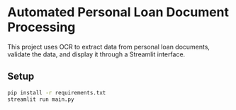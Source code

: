 # Automated Personal Loan Document Processing

This project uses OCR to extract data from personal loan documents, validate the data, and display it through a Streamlit interface.

## Setup

```bash
pip install -r requirements.txt
streamlit run main.py
```